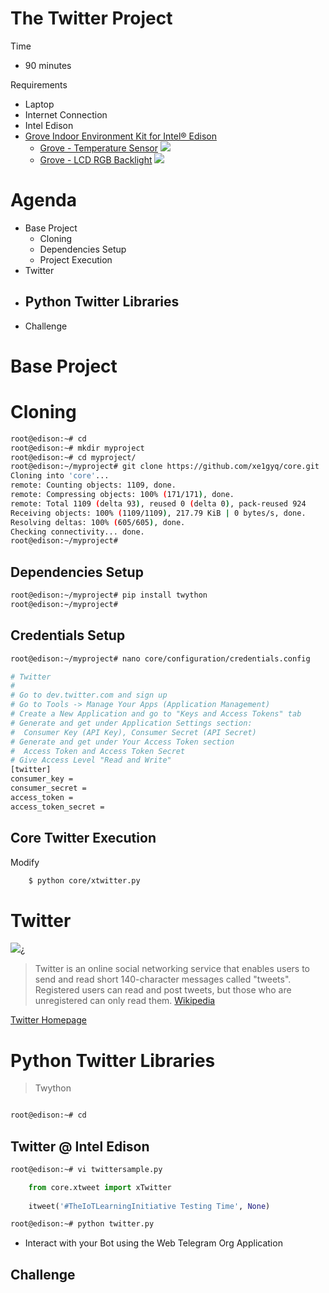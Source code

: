 # The Twitter Project

Time

- 90 minutes

Requirements

- Laptop
- Internet Connection
- Intel Edison
- [Grove Indoor Environment Kit for Intel® Edison](https://www.seeedstudio.com/item_detail.html?p_id=2427)
  - [Grove - Temperature Sensor](http://www.seeedstudio.com/wiki/Grove_-_Temperature_Sensor)
   ![](http://www.seeedstudio.com/wiki/images/thumb/b/b0/Temperature1.jpg/400px-Temperature1.jpg)
  - [Grove - LCD RGB Backlight](http://www.seeedstudio.com/wiki/Grove_-_LCD_RGB_Backlight)
    ![](http://www.seeedstudio.com/wiki/images/thumb/0/03/Serial_LEC_RGB_Backlight_Lcd.jpg/500px-Serial_LEC_RGB_Backlight_Lcd.jpg)

# Agenda

- Base Project
  - Cloning 
  - Dependencies Setup
  - Project Execution
- Twitter
- Python Twitter Libraries
  - 
- Challenge

# Base Project

# Cloning

```sh
root@edison:~# cd
root@edison:~# mkdir myproject
root@edison:~# cd myproject/
root@edison:~/myproject# git clone https://github.com/xe1gyq/core.git
Cloning into 'core'...
remote: Counting objects: 1109, done.
remote: Compressing objects: 100% (171/171), done.
remote: Total 1109 (delta 93), reused 0 (delta 0), pack-reused 924
Receiving objects: 100% (1109/1109), 217.79 KiB | 0 bytes/s, done.
Resolving deltas: 100% (605/605), done.
Checking connectivity... done.
root@edison:~/myproject# 
```

## Dependencies Setup

```sh
root@edison:~/myproject# pip install twython
root@edison:~/myproject# 
```

## Credentials Setup

```sh
root@edison:~/myproject# nano core/configuration/credentials.config
```

```sh
# Twitter
#
# Go to dev.twitter.com and sign up
# Go to Tools -> Manage Your Apps (Application Management)
# Create a New Application and go to "Keys and Access Tokens" tab
# Generate and get under Application Settings section:
#  Consumer Key (API Key), Consumer Secret (API Secret)
# Generate and get under Your Access Token section
#  Access Token and Access Token Secret
# Give Access Level "Read and Write"
[twitter]
consumer_key = 
consumer_secret = 
access_token = 
access_token_secret = 
```

## Core Twitter Execution

Modify


```sh
    $ python core/xtwitter.py
```

# Twitter


![](https://pbs.twimg.com/profile_images/666407537084796928/YBGgi9BO.png)¿

> Twitter is an online social networking service that enables users to send and read short 140-character messages called "tweets". Registered users can read and post tweets, but those who are unregistered can only read them. [Wikipedia](https://en.wikipedia.org/wiki/Twitter)
 
[Twitter Homepage](https://twitter.com/)

# Python Twitter Libraries

> Twython

```sh
```

```sh
root@edison:~# cd
```

## Twitter @ Intel Edison

```sh
root@edison:~# vi twittersample.py
```

```Python
    from core.xtweet import xTwitter
    
    itweet('#TheIoTLearningInitiative Testing Time', None)
```

```sh
root@edison:~# python twitter.py
```

- Interact with your Bot using the Web Telegram Org Application

## Challenge


